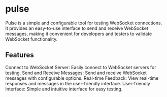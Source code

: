 # pulse
 
Pulse is a simple and configurable tool for testing WebSocket connections. It provides an easy-to-use interface to send and receive WebSocket messages, making it convenient for developers and testers to validate WebSocket functionality.

## Features
Connect to WebSocket Server: Easily connect to WebSocket servers for testing.
Send and Receive Messages: Send and receive WebSocket messages with configurable options.
Real-time Feedback: View real-time responses and messages in the user-friendly interface.
User-friendly Interface: Simple and intuitive interface for easy testing.
